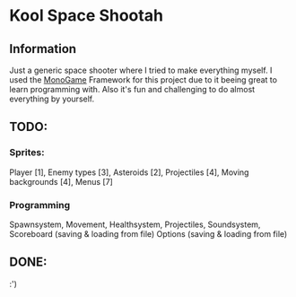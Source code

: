 #  Kool Space Shootah

## Information

Just a generic space shooter where I tried to make everything myself.
I used the [MonoGame](https://www.monogame.net/) Framework for this project due to it beeing
great to learn programming with.
Also it's fun and challenging to do almost everything by yourself.

## TODO:

### Sprites:
Player [1],
Enemy types [3],
Asteroids [2],
Projectiles [4],
Moving backgrounds [4],
Menus [7]

### Programming
Spawnsystem,
Movement,
Healthsystem,
Projectiles,
Soundsystem,
Scoreboard (saving & loading from file)
Options (saving & loading from file)

## DONE:

:')
